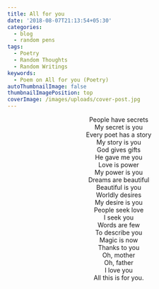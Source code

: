 ```yaml
---
title: All for you
date: '2018-08-07T21:13:54+05:30'
categories:
  - blog
  - random pens
tags:
  - Poetry
  - Random Thoughts
  - Random Writings
keywords:
  - Poem on All for you (Poetry)
autoThumbnailImage: false
thumbnailImagePosition: top
coverImage: /images/uploads/cover-post.jpg
---
```

<center>
People have secrets<br>
My secret is you<br>
Every poet has a story<br>
My story is you<br>
God gives gifts<br>
He gave me you<br>
Love is power<br>
My power is you<br>
Dreams are beautiful<br>
Beautiful is you<br>
Worldly desires<br>
My desire is you<br>
People seek love<br>
I seek you<br>
Words are few<br>
To describe you<br>
Magic is now<br>
Thanks to you<br>
Oh, mother<br>
Oh, father<br>
I love you<br>
All this is for you.
</center>
